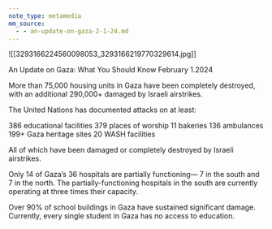 ```yaml
---
note_type: metamedia
mm_source:
  - - an-update-on-gaza-2-1-24.md
---
```


![[3293166224560098053_3293166219770329614.jpg]]

An Update on Gaza:
What You Should Know
February 1.2024

More than 75,000 housing units in Gaza
have been completely destroyed, with an
additional 290,000+ damaged by Israeli
airstrikes.

The United Nations has documented attacks on at least:

386 educational facilities 379 places of worship
11 bakeries 136 ambulances
199+ Gaza heritage sites 20 WASH facilities

All of which have been damaged or completely destroyed by Israeli airstrikes.

Only 14 of Gaza’s 36 hospitals are partially functioning—
7 in the south and 7 in the north. The partially-functioning
hospitals in the south are currently operating at three
times their capacity.

Over 90% of school buildings in Gaza have sustained
significant damage. Currently, every single student in
Gaza has no access to education.

